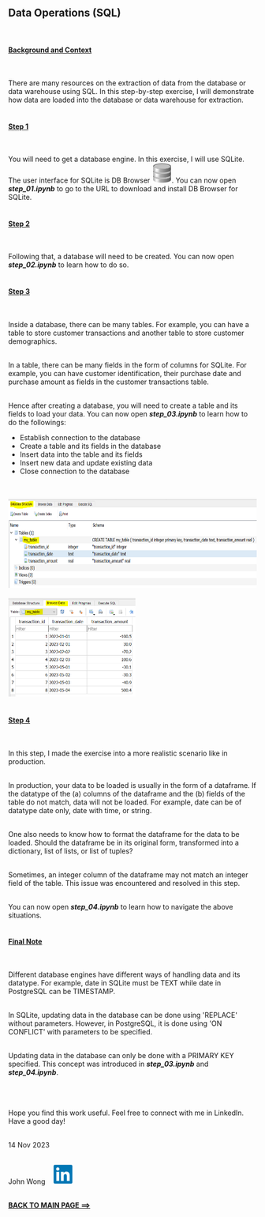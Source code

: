 ## **Data Operations (SQL)**
<br>

#### <u>**Background and Context**</u>
<br>

There are many resources on the extraction of data from the database or data warehouse using SQL. In this step-by-step exercise, I will demonstrate how data are loaded into the database or data warehouse for extraction.
<br>
<br>

#### <u>**Step 1**</u>
<br>

You will need to get a database engine. In this exercise, I will use SQLite. The user interface for SQLite is DB Browser <img src='db_browser.svg' height='40'>. You can now open ***step_01.ipynb*** to go to the URL to download and install DB Browser for SQLite.
<br>
<br>

#### <u>**Step 2**</u>
<br>

Following that, a database will need to be created. You can now open ***step_02.ipynb*** to learn how to do so.
<br>
<br>

#### <u>**Step 3**</u>
<br>

Inside a database, there can be many tables. For example, you can have a table to store customer transactions and another table to store customer demographics.
<br>
<br>

In a table, there can be many fields in the form of columns for SQLite. For example, you can have customer identification, their purchase date and purchase amount as fields in the customer transactions table.
<br>
<br>

Hence after creating a database, you will need to create a table and its fields to load your data. You can now open ***step_03.ipynb*** to learn how to do the followings:
* Establish connection to the database
* Create a table and its fields in the database
* Insert data into the table and its fields
* Insert new data and update existing data
* Close connection to the database
<br>
<br>

<img src='step_03a.PNG' height='180'>
<br>
<br>

<img src='step_03b.PNG' height='200'>
<br>
<br>

#### <u>**Step 4**</u>
<br>

In this step, I made the exercise into a more realistic scenario like in production.
<br>
<br>

In production, your data to be loaded is usually in the form of a dataframe. If the datatype of the (a) columns of the dataframe and the (b) fields of the table do not match, data will not be loaded. For example, date can be of datatype date only, date with time, or string.
<br>
<br>

One also needs to know how to format the dataframe for the data to be loaded. Should the dataframe be in its original form, transformed into a dictionary, list of lists, or list of tuples?
<br>
<br>

Sometimes, an integer column of the dataframe may not match an integer field of the table. This issue was encountered and resolved in this step.
<br>
<br>

You can now open ***step_04.ipynb*** to learn how to navigate the above situations.
<br>
<br>

#### <u>**Final Note**</u>
<br>

Different database engines have different ways of handling data and its datatype. For example, date in SQLite must be TEXT while date in PostgreSQL can be TIMESTAMP.
<br>
<br>

In SQLite, updating data in the database can be done using 'REPLACE' without parameters. However, in PostgreSQL, it is done using 'ON CONFLICT' with parameters to be specified.
<br>
<br>

Updating data in the database can only be done with a PRIMARY KEY specified. This concept was introduced in ***step_03.ipynb*** and ***step_04.ipynb***.
<br>
<br>
<br>
<br>

Hope you find this work useful. Feel free to connect with me in LinkedIn. Have a good day!
<br>
<br>

14 Nov 2023
<br>
<br>

John Wong &nbsp;&nbsp; [<img src='linkedin.png' height="40">](https://www.linkedin.com/in/wongchikeongjohn)
<br>
<br>

**[BACK TO MAIN PAGE ==>](https://github.com/johnwck/my_da_ds_work/tree/master)**
<br>
